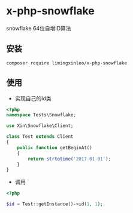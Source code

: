 # x-php-snowflake
snowflake 64位自增ID算法

## 安装
~~~
composer require limingxinleo/x-php-snowflake
~~~

## 使用
- 实现自己的Id类

~~~php
<?php 
namespace Tests\Snowflake;

use Xin\Snowflake\Client;

class Test extends Client
{
    public function getBeginAt()
    {
        return strtotime('2017-01-01');
    }
}
~~~

- 调用
~~~php
<?php

$id = Test::getInstance()->id(1, 1);
~~~
